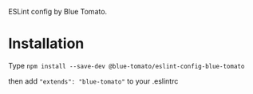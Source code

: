 ESLint config by Blue Tomato.

# Installation
Type `npm install --save-dev @blue-tomato/eslint-config-blue-tomato`

then add `"extends": "blue-tomato"` to your .eslintrc
